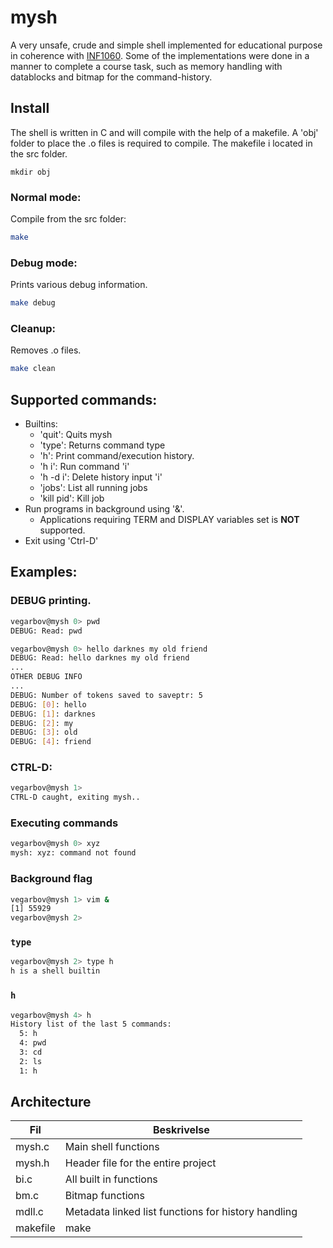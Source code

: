 # mysh
A very unsafe, crude and simple shell implemented for educational purpose in coherence with  [INF1060](https://www.uio.no/studier/emner/matnat/ifi/INF1060/). Some of the implementations were done in a manner to complete a course task, such as memory handling with datablocks and bitmap for the command-history.

## Install
The shell is written in C and will compile with the help of a makefile. A 'obj' folder to place the .o files is required to compile. The makefile i located in the src folder.

```
mkdir obj
```

### Normal mode:
Compile from the src folder: 
```bash
make
```

### Debug mode:
Prints various debug information.
```bash
make debug
```

### Cleanup:
Removes .o files.
```bash
make clean
```
## Supported commands: 
* Builtins: 
	* 'quit': Quits mysh
	* 'type': Returns command type
	* 'h': Print command/execution history.
	* 'h i': Run command 'i'
	* 'h -d i': Delete history input 'i'
	* 'jobs': List all running jobs
	* 'kill pid': Kill job
* Run programs in background using '&'.
	* Applications requiring TERM and DISPLAY variables set is **NOT** supported.
* Exit using 'Ctrl-D'

## Examples: 
### DEBUG printing.
```bash
vegarbov@mysh 0> pwd
DEBUG: Read: pwd
```

```bash
vegarbov@mysh 0> hello darknes my old friend
DEBUG: Read: hello darknes my old friend
...
OTHER DEBUG INFO
...
DEBUG: Number of tokens saved to saveptr: 5
DEBUG: [0]: hello
DEBUG: [1]: darknes
DEBUG: [2]: my
DEBUG: [3]: old
DEBUG: [4]: friend
```

### CTRL-D: 
```bash
vegarbov@mysh 1>
CTRL-D caught, exiting mysh..
```
### Executing commands
```bash
vegarbov@mysh 0> xyz
mysh: xyz: command not found
```

### Background flag
```bash
vegarbov@mysh 1> vim &
[1] 55929
vegarbov@mysh 2>
```

### `type`
```bash
vegarbov@mysh 2> type h
h is a shell builtin
```

### `h`
```bash
vegarbov@mysh 4> h
History list of the last 5 commands:
  5: h
  4: pwd
  3: cd
  2: ls
  1: h
```

## Architecture
| Fil      | Beskrivelse                                                                             |
|----------|-----------------------------------------------------------------------------------------|
| mysh.c   | Main shell functions|
| mysh.h   | Header file for the entire project|
| bi.c     | All built in functions|
| bm.c     | Bitmap functions|
| mdll.c   | Metadata linked list functions for history handling|
| makefile | make|
